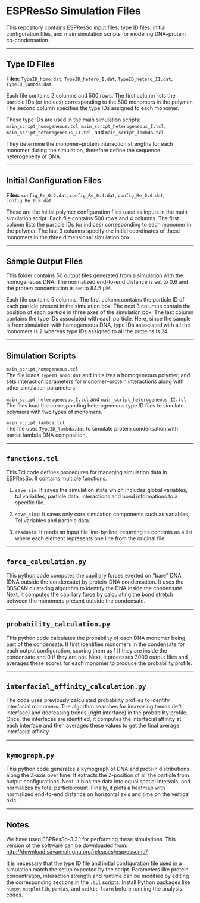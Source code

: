 # ESPResSo Simulation Files

This repository contains ESPResSo input files, type ID files, initial configuration files, and main simulation scripts for modeling DNA–protein co-condensation.

---

## Type ID Files  
**Files:** `TypeID_homo.dat`, `TypeID_hetero_I.dat`, `TypeID_hetero_II.dat`, `TypeID_lambda.dat`

Each file contains 2 columns and 500 rows.
The first column lists the particle IDs (or indices) corresponding to the 500 monomers in the polymer.
The second column specifies the type IDs assigned to each monomer.

These type IDs are used in the main simulation scripts:
`main_script_homogeneous.tcl`,
`main_script_heterogeneous_I.tcl`,
`main_script_heterogeneous_II.tcl`, and
`main_script_lambda.tcl` 

They determine the monomer–protein interaction strengths for each monomer during the simulation, therefore define the sequence heterogeneity of DNA.


---

## Initial Configuration Files  
**Files:** `config_Re_0.2.dat`, `config_Re_0.4.dat`, `config_Re_0.6.dat`, `config_Re_0.8.dat`

These are the initial polymer configuration files used as inputs in the main simulation script. Each file contains 500 rows and 4 columns. The first column lists the particle IDs (or indices) corresponding to each monomer in the polymer. The last 3 columns specify the initial coordinates of these monomers in the three dimensional simulation box. 

---

## Sample Output Files 

This folder contains 50 output files generated from a simulation with the homogeneous DNA. The normalized end-to-end distance is set to 0.6 and the protein concentration is set to 84.5 μM.

Each file contains 5 columns.
The first column contains the particle ID of each particle present in the simulation box. 
The next 3 columns contain the position of each particle in three axes of the simulation box. 
The last column contains the type IDs associated with each particle. Here, since the sample is from simulation with homogeneous DNA, type IDs associated with all the monomers is 2 whereas type IDs assigned to all the proteins is 24. 

---
## Simulation Scripts

`main_script_homogeneous.tcl`  
The file loads `TypeID_homo.dat` and initializes a homogeneous polymer, and sets interaction parameters for monomer–protein interactions along with other simulation parameters.

`main_script_heterogeneous_I.tcl` and `main_script_heterogeneous_II.tcl`  
The files load the corresponding heterogeneous type ID files to simulate polymers with two types of monomers.

`main_script_lambda.tcl`  
The file uses `TypeID_lambda.dat` to simulate protein condensation with partial lambda DNA composition.

---

## `functions.tcl`

This Tcl code defines procedures for managing simulation data in ESPResSo. It contains multiple functions.

1. `save_sim`: It saves the simulation state which includes global variables, tcl variables, particle data, interactions and bond informations to a specific file.
   
2. `save_sim1`: It saves only core simulation components such as variables, Tcl variables and particle data.

3. `readData`: It reads an input file line-by-line, returning its contents as a list where each element represents one line from the original file. 
---

## `force_calculation.py`

This python code computes the capillary forces exerted on "bare" DNA (DNA outside the condensate) by protein-DNA condensation. It uses the DBSCAN clustering algorithm to identify the DNA inside the condensate. Next, it computes the capillary force by calculating the bond stretch between the monomers present outside the condensate. 

---

## `probability_calculation.py`

This python code calculates the probability of each DNA monomer being part of the condensate. It first identifies monomers in the condensate for each output configuration, scoring them as 1 if they are inside the condensate and 0 if they are not. Next, it processes 3000 output files and averages these scores for each monomer to produce the probability profile. 

---
## `interfacial_affinity_calculation.py`

The code uses previously calculated probability profiles to identify interfacial monomers. The algorthm searches for increasing trends (left interface) and decreasing trends (right interface) in the probability profile. Once, the interfaces are identified, it computes the interfacial affinity at each interface and then averages these values to get the final average interfacial affinity.  

---
## `kymograph.py`

This python code generates a kymograph of DNA and protein distributions along the Z-axis over time. It extracts the Z-position of all the particle from output configurations. Next, it bins the data into equal spatial intervals, and normalizes by total particle count. Finally, it plots a heatmap with normalized end-to-end distance on horizontal axis and time on the vertical axis.  

---
## Notes

We have used ESPResSo-3.3.1 for performing these simulations. This version of the software can be downloaded from: http://download.savannah.gnu.org/releases/espressomd/

It is necessary that the type ID file and initial configuration file used in a simulation match the setup expected by the script.
Parameters like protein concentration, interaction strength and runtime can be modified by editing the corresponding sections in the `.tcl` scripts.
Install Python packages like `numpy`, `matplotlib`, `pandas`, and `scikit-learn` before running the analysis codes.

